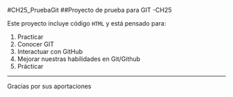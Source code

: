 #CH25_PruebaGit
##Proyecto de prueba para GIT -CH25

Este proyecto incluye código `HTML` y está pensado para:
1. Practicar
2. Conocer GIT 
3. Interactuar con GitHub
4. Mejorar nuestras habilidades en Git/Github
5. Prácticar 

_____

Gracias por sus aportaciones
